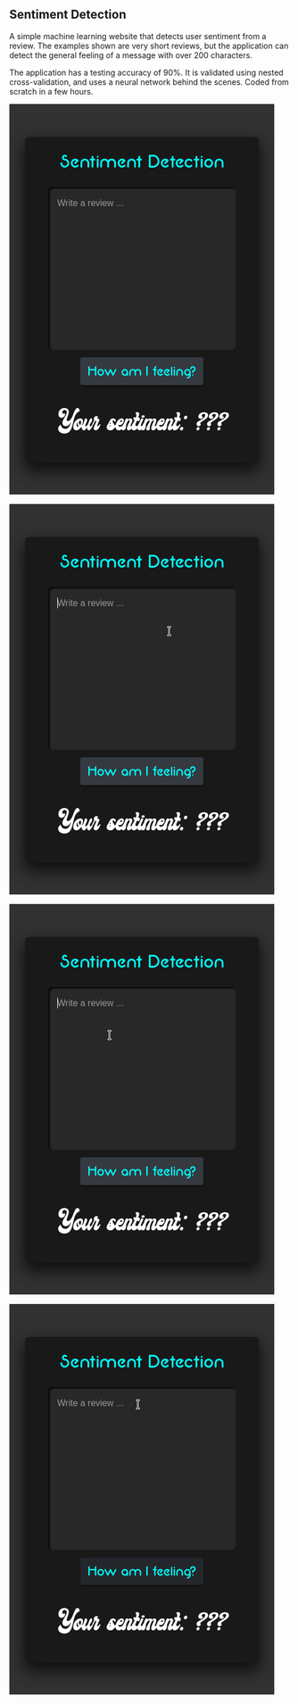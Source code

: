 <b> Sentiment Detection </b>
-
A simple machine learning website that detects user sentiment from a review. The examples shown are very short reviews, but the application can detect the general feeling of a message with over 200 characters.

The application has a testing accuracy of 90%. It is validated using nested cross-validation, and uses a neural network behind the scenes. Coded from scratch in a few hours.

  ![](demo.gif)

  ![](demo2.gif)

  ![](demo3.gif)

  ![](demo4.gif)
  